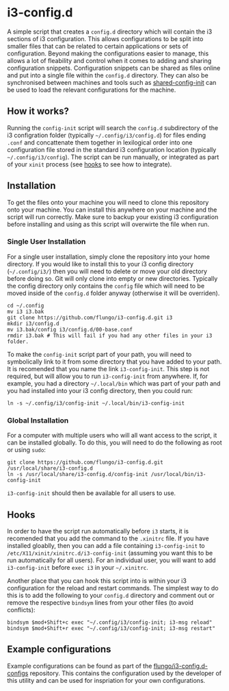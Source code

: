 # i3-config.d

A simple script that creates a `config.d` directory which will contain the i3 sections of i3 configuration. This allows configurations to be split into smaller files that can be related to certain applications or sets of configuration. Beyond making the configurations easier to manage, this allows a lot of fleability and control when it comes to adding and sharing configuration snippets. Configuration snippets can be shared as files online and put into a single file within the `config.d` directory. They can also be synchronised between machines and tools such as [shared-config-init](https://github.com/flungo/shared-config-init) can be used to load the relevant configurations for the machine.

## How it works?

Running the `config-init` script will search the `config.d` subdirectory of the i3 configration folder (typically `~/.config/i3/config.d`) for files ending `.conf` and concattenate them together in lexilogical order into one configuration file stored in the standard i3 configuration location (typically `~/.config/i3/config`). The script can be run manually, or integrated as part of your `xinit` process (see [hooks](#hooks) to see how to integrate).

## Installation

To get the files onto your machine you will need to clone this repository onto your machine. You can install this anywhere on your machine and the script will run correctly. Make sure to backup your existing i3 configuration before installing and using as this script will overwirte the file when run.

### Single User Installation

For a single user installation, simply clone the repository into your home directory. If you would like to install this to your i3 config directory (`~/.config/i3/`) then you will need to delete or move your old directory before doing so. Git will only clone into empty or new directories. Typically the config directory only contains the `config` file which will need to be moved inside of the `config.d` folder anyway (otherwise it will be overriden).

```
cd ~/.config
mv i3 i3.bak
git clone https://github.com/flungo/i3-config.d.git i3
mkdir i3/config.d
mv i3.bak/config i3/config.d/00-base.conf
rmdir i3.bak # This will fail if you had any other files in your i3 folder.
```

To make the `config-init` script part of your path, you will need to symbolically link to it from some directory that you have added to your path. It is recomended that you name the link `i3-config-init`. This step is not required, but will allow you to run `i3-config-init` from anywhere. If, for example, you had a directory `~/.local/bin` which was part of your path and you had installed into your i3 config directory, then you could run:

```
ln -s ~/.config/i3/config-init ~/.local/bin/i3-config-init
```

### Global Installation

For a computer with multiple users who will all want access to the script, it can be installed globally. To do this, you will need to do the following as root or using `sudo`:

```
git clone https://github.com/flungo/i3-config.d.git /usr/local/share/i3-config.d
ln -s /usr/local/share/i3-config.d/config-init /usr/local/bin/i3-config-init
```

`i3-config-init` should then be available for all users to use.

## Hooks

In order to have the script run automatically before `i3` starts, it is recomended that you add the command to the `.xinitrc` file. If you have installed gloablly, then you can add a file containing `i3-config-init` to `/etc/X11/xinit/xinitrc.d/i3-config-init` (assuming you want this to be run automatically for all users). For an individual user, you will want to add `i3-config-init` before `exec i3` in your `~/.xinitrc`.

Another place that you can hook this script into is within your i3 configuration for the reload and restart commands. The simplest way to do this is to add the following to your `config.d` directory and comment out or remove the respective `bindsym` lines from your other files (to avoid conflicts):

```
bindsym $mod+Shift+c exec "~/.config/i3/config-init; i3-msg reload"
bindsym $mod+Shift+r exec "~/.config/i3/config-init; i3-msg restart"
```

## Example configurations

Example configurations can be found as part of the [flungo/i3-config.d-configs](https://github.com/flungo/i3-config.d-configs) repository. This contains the configuration used by the developer of this utility and can be used for inspriation for your own configurations.
